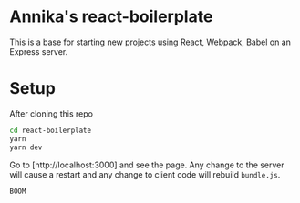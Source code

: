 # Annika's react-boilerplate

This is a base for starting new projects using React, Webpack, Babel on an Express server. 

# Setup

After cloning this repo

```sh
cd react-boilerplate 
yarn
yarn dev
```

Go to [http://localhost:3000] and see the page. Any change to the server will cause a restart and any change to client code will rebuild `bundle.js`.

`BOOM`
